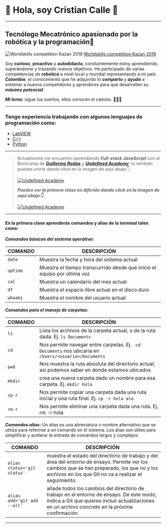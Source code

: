 # 🤖 **Hola, soy Cristian Calle** 🤖

***

## Tecnólogo Mecatrónico apasionado por la robótica y la programación🤖 

![Worldskills competition Kazan 2019](https://live.staticflickr.com/65535/48606207021_a49d5b1d06_b.jpg)
[Worldskills competition Kazan 2019](https://www.flickr.com/photos/worldskills/albums/72157710345780291/page1)

Soy **curioso**, **proactivo** y **autodidacta**, constantemente estoy aprendiendo, superándome y trazando nuevos objetivos. He participado de varias competencias de ***robótica*** a nivel local y mundial representando a mi país ***Colombia***, el conocimiento que he adquirido lo ***comparto*** y ***ayudo*** a entrenar a nuevos competidores y aprendices para que desarrollen su ***máximo potencial***. 

***Mi lema:*** sigue tus sueños, ellos conocen el camino. 💎💎💎

***

### Tengo experiencia trabajando con algunos lenguajes de programación como: 

- [LabVIEW](https://www.ni.com/es-co/shop/labview.html)
- [C++](https://cplusplus.com/)
- [Python](https://www.python.org/)

***

> Actualmente me encuentro aprendiendo ***Full-stack JavaScript*** con el Bootcamp de ***[Guillermo Rodas](https://guillermorodas.com/)*** y ***[Undefined Academy](https://undefined.academy/)***, tu también puedes unirte dando click en la imagen de aquí abajo👇:
>
> [![Undefined Academy](https://undefined.academy/assets/images/image02.jpg?v=026ad079)](https://undefined.academy/)
>
> ***Puedes ver la primera clase en diferido dando click en la imagen de aquí abajo👇***: 
>
>[![Undefined
Academy](https://i.ytimg.com/vi/OTtChTyNNC4/hqdefault.jpg?sqp=-oaymwEbCKgBEF5IVfKriqkDDggBFQAAiEIYAXABwAEG&rs=AOn4CLDUTwCZg8TLWEZR9_ZrFHEylITNdg)](https://www.youtube.com/watch?v=OTtChTyNNC4&list=PLKBvDYynKmlW1GrqNnwjdgoGP6PlYkxrh&index=3)

***

#### En la primera clase aprenderás comandos y alias de la terminal tales como: 

***Comandos básicos del sistema operativo:***

| COMANDO                 | DESCRIPCIÓN                                                               |
| ----------------------- | ------------------------------------------------------------------------- |
| ```date```              | Muestra la fecha y hora del sistema actual                                |
| ```uptime```            | Muestra el tiempo transcurrido desde que inicio el equipo por última vez  |
| ```cal```               | Muestra un calendario del mes actual                                      |
| ```df```                | Muestra el espacio libre actual en el disco duro                          |
| ```whoami```            | Muestra el nombre del usuario actual                                      |


***Comandos para el manejo de carpetas:***

| COMANDO           | DESCRIPCIÓN                                                                                                 |
| ----------------- | ----------------------------------------------------------------------------------------------------------- |
| ```ls```          | Lista los archivos de la carpeta actual, o de la ruta dada. Ej. ```ls Documents```                          |
| ```cd```          | Nos permite navegar entre carpetas. Ej. ``` cd Documents``` nos ubicaria en ```/Users/<usuario>/Documents```|
| ```pwd```         | Nos muestra la ruta absoluta del directorio actual, así podemos saber en donde estamos ubicados             |
| ```mkdir```       | crea una nueva carpeta dado un nombre para esa carpeta. Ej. ```mkdir hola```                                |
| ```cp-r```        |Nos permite copiar una carpeta dada una ruta inicial y una ruta final. Ej. ```cp -r hola alo```              |
| ```rm-r```        | Nos permite eliminar una carpeta dada una ruta. Ej. rm -r hola                                              |

***Comandos alias:***
Un alias es una abreviatura o nombre alternativo que se utiliza para referirse a un comando en el
sistema. Los alias son útiles para simplificar y acelerar la entrada de comandos largos y complejos.

| COMANDO                         | DESCRIPCIÓN                                                                        |
| ------------------------------- | ---------------------------------------------------------------------------------- |
| ```alias status='git status'``` | muestra el estado del directorio de trabajo y del área del entorno de ensayo. Permite ver los cambios que se han preparado, los que no y los archivos en los que Git no va a realizar el seguimiento. |
| ```alias add='git add --all'``` | añade todos los cambios del directorio de trabajo en el entorno de ensayo. De este modo, indica a Git que quieres incluir actualizaciones en un archivo concreto en la próxima confirmación.|    


***
